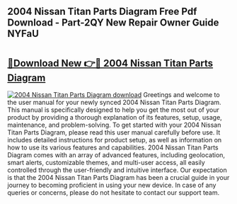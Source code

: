 ## 2004 Nissan Titan Parts Diagram Free Pdf Download - Part-2QY New Repair Owner Guide NYFaU

# <h2><a href="http://dfhefx.blite.top/?on=2004+Nissan+Titan+Parts+Diagram">🔗Download New 👉🔴 2004 Nissan Titan Parts Diagram</a></h2>

[![2004 Nissan Titan Parts Diagram download](https://i.imgur.com/lujVjoI.png)](http://dfhefx.blite.top/?on=2004+Nissan+Titan+Parts+Diagram)
Greetings and welcome to the user manual for your newly synced 2004 Nissan Titan Parts Diagram. This manual is specifically designed to help you get the most out of your product by providing a thorough explanation of its features, setup, usage, maintenance, and problem-solving. To get started with your 2004 Nissan Titan Parts Diagram, please read this user manual carefully before use. It includes detailed instructions for product setup, as well as information on how to use its various features and capabilities. 2004 Nissan Titan Parts Diagram comes with an array of advanced features, including geolocation, smart alerts, customizable themes, and multi-user access, all easily controlled through the user-friendly and intuitive interface. Our expectation is that the 2004 Nissan Titan Parts Diagram has been a crucial guide in your journey to becoming proficient in using your new device. In case of any queries or concerns, please do not hesitate to contact our support team.
